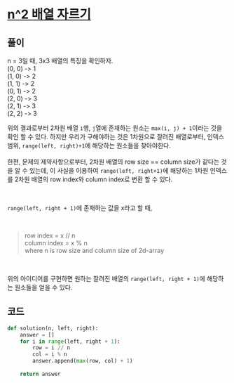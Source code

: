 # [n^2 배열 자르기](https://school.programmers.co.kr/learn/courses/30/lessons/87390)

## 풀이

n = 3일 때, 3x3 배열의 특징을 확인하자. <br/>
(0, 0) -> 1 <br/>
(1, 0) -> 2 <br/>
(1, 1) -> 2 <br/>
(0, 1) -> 2 <br/>
(2, 0) -> 3 <br/>
(2, 1) -> 3 <br/>
(2, 2) -> 3 <br/>

위의 결과로부터 2차원 배열 `i`행, `j`열에 존재하는 원소는 `max(i, j) + 1`이라는 것을 확인 할 수 있다. 하지만 우리가 구해야하는 것은 1차원으로 잘려진 배열로부터, 인덱스 범위, `range(left, right)+1`에 해당하는 원소들을 찾아야한다. <br/>
<br/>
한편, 문제의 제약사항으로부터, 2차원 배열의 row size == column size가 같다는 것을 알 수 있는데, 이 사실을 이용하여 `range(left, right+1)`에 해당하는 1차원 인덱스를 2차원 배열의 row index와 column index로 변환 할 수 있다. <br/>

<br/>

`range(left, right + 1)`에 존재하는 값을 x라고 할 때, 

<br/>

> row index = x // n <br/>
> column index = x % n <br/>
> where n is row size and column size of 2d-array

<br/>

위의 아이디어를 구현하면 원하는 잘려진 배열의 `range(left, right + 1)`에 해당하는 원소들을 얻을 수 있다.

## 코드

```python
def solution(n, left, right):
    answer = []
    for i in range(left, right + 1):
        row = i // n
        col = i % n
        answer.append(max(row, col) + 1)
        
    return answer
```

